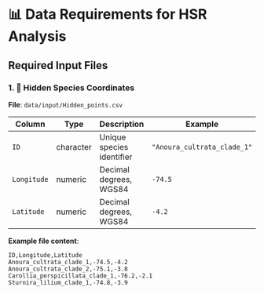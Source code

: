 # 📊 Data Requirements for HSR Analysis

## Required Input Files

### 1. 🦇 Hidden Species Coordinates
**File**: `data/input/Hidden_points.csv`

| Column | Type | Description | Example |
|--------|------|-------------|---------|
| `ID` | character | Unique species identifier | `"Anoura_cultrata_clade_1"` |
| `Longitude` | numeric | Decimal degrees, WGS84 | `-74.5` |
| `Latitude` | numeric | Decimal degrees, WGS84 | `-4.2` |

**Example file content**:
```csv
ID,Longitude,Latitude
Anoura_cultrata_clade_1,-74.5,-4.2
Anoura_cultrata_clade_2,-75.1,-3.8
Carollia_perspicillata_clade_1,-76.2,-2.1
Sturnira_lilium_clade_1,-74.8,-3.9

